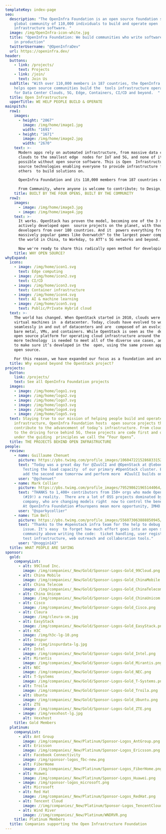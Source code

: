 ```yaml
---
templateKey: index-page
seo:
  description: "The OpenInfra Foundation is an open source foundation supporting a
    global community of 110,000 individuals to build and operate open
    infrastructure software. "
  image: /img/OpenInfra-icon-white.jpg
  title: "OpenInfra Foundation: We build communities who write software that runs
    in production"
  twitterUsername: "@OpenInfraDev"
  url: https://openinfra.dev/
header:
  buttons:
    - link: /projects/
      text: Projects
    - link: /join/
      text: Join Us
  subTitle: "With over 110,000 members in 187 countries, the OpenInfra Foundation
    helps open source communities build the  tools infrastructure operators need
    for Data Center Clouds, 5G, Edge, Containers, CI/CD and beyond.  "
  title: Open Infrastructure
  upperTitle: WE HELP PEOPLE BUILD & OPERATE
mainpitch:
  row1:
    images:
      - height: "2067"
        image: /img/home/image1.jpg
        width: "1691"
      - height: "1671"
        image: /img/home/image2.jpg
        width: "2670"
    text: >-
      Modern apps rely on automated infrastructure, from massive data center
      clouds to the smallest edge  nodes for IoT and 5G, and none of it is
      possible without open source software. This is Open  Infrastructure: open
      source technologies enabling everyone to provide infrastructure for
      others  to build solutions on.

      OpenInfra Foundation and its 110,000 members from 187 countries exist to ensure each open source component is  built and tested together, collaboratively, with a radical approach to openness we call the  Four Opens: Open Source, Development, Design and Community.

      From Community, where anyone is welcome to contribute; to Design, where diverse ideas are shared  before the coding begins; to Development, when every patch is visible and tested before it lands;  to the Source code itself, which is shared with the world: each is critical to how we deliver  open source.
    title: BUILT BY THE FOUR OPENS, BUILT BY THE COMMUNITY
  row2:
    images:
      - image: /img/home/image3.jpg
      - image: /img/home/image4.jpg
    text: >-
      It works. OpenStack has proven the model, becoming one of the 3 most
      actively developed open  source projects on the planet, with thousands of
      developers from over 180 countries. And it  powers everything from
      massively popular games like Overwatch™ to the largest power company  in
      the world in China, to Workday, to ATT's 5G networks and beyond.

      Now we're ready to share this radically open method for developing open source software with  the world beyond OpenStack, helping people build and operate open infrastructure.
    title: WHY OPEN SOURCE?
whyExpand:
  icons:
    - image: /img/home/icon1.svg
      text: Edge computing
    - image: /img/home/icon2.svg
      text: CI/CD
    - image: /img/home/icon3.svg
      text: Container infrastructure
    - image: /img/home/icon4.svg
      text: AI & machine learning
    - image: /img/home/icon5.svg
      text: Public/PrIvate Hybrid cloud
  text: >-
    The world has changed. When OpenStack started in 2010, clouds were mainly in
    virtual machines in  a datacenter. Today, clouds have evolved to work
    seamlessly in and out of datacenters and are  composed of an evolving mix of
    bare metal, VMs, and containers. While OpenStack is seen as the  de facto
    open source platform for operating cloud infrastructure around the world,
    more technology  is needed to meet all of the diverse use cases, and we want
    to make sure it’s developed in the  open, using the same proven approach to
    open source.

    For this reason, we have expanded our focus as a foundation and are helping to establish new open  source communities to advance areas where technology can successfully contribute to the development  of open infrastructure: AI/Machine Learning, CI/CD, Container Infrastructure, Edge Computing and  of course, Public, Private and Hybrid Clouds.
  title: Why expand beyond the OpenStack project?
projects:
  button:
    link: /projects/
    text: See all OpenInfra Foundation projects
  images:
    - image: /img/home/logo1.svg
    - image: /img/home/logo2.svg
    - image: /img/home/logo7.svg
    - image: /img/home/logo3.svg
    - image: /img/home/logo4.svg
    - image: /img/home/logo5.svg
  text: Staying true to our mission of helping people build and operate open
    infrastructure, OpenInfra Foundation hosts  open source projects that
    contribute to the advancement of today’s infrastructure. From cloud  hosting
    to the driving force behind 5G, these projects are code first and operate
    under the guiding  principles we call the “Four Opens”.
  title: THE PROJECTS BEHIND OPEN INFRASTRUCTURE
people:
  review:
    - name: Guillaume Chenuet
      picture: https://pbs.twimg.com/profile_images/1060472215286833152/cqMbWgDq_bigger.jpg
      text: "Today was a great day for @ZuulCI and @OpenStack at @leboncoinEng!
        Testing the load capacity  of our primary #OpenStack cluster. Excited to
        add the second one tomorrow and perform more  #ZuulCI builds on them!"
      user: "@gchenuet"
    - name: Mark Collier
      picture: https://pbs.twimg.com/profile_images/795298621965144064/rbQvkw0c_bigger.jpg
      text: "THANKS to 1,400+ contributors from 150+ orgs who made OpenStack Stein
        (#19!) a reality.  There are a lot of OSS projects dominated by one
        company, who are changing models right  now to control the benefits($).
        At OpenInfra Foundation #fouropens mean more opportunity, IMHO."
      user: "@sparkycollier"
    - name: Tim Bell
      picture: https://pbs.twimg.com/profile_images/556073063888850945/xCO4x5vO_bigger.jpeg
      text: "Thanks to the #openstack infra team for the help to debug a mailing list
        issue. It's easy  to forget how much effort goes into an open source
        community above writing the code:  ticket handling, user registration,
        test infrastructure, web outreach and collaboration tools."
      user: "@noggin143"
  title: WHAT PEOPLE ARE SAYING
sponsor:
  gold:
    companyList:
      - alt: 99Cloud Inc.
        image: /img/companies/_New/Gold/Sponsor-Logos-Gold_99Cloud.png
      - alt: China Mobile
        image: /img/companies/_New/Gold/Sponsor-Logos-Gold_ChinaMobile.png
      - alt: China Telecom
        image: /img/companies/_New/Gold/Sponsor-Logos-Gold_ChinaTelecom.png
      - alt: China Unicom
        image: /img/companies/_New/Gold/Sponsor-Logos-Gold_ChinaUnicom.png
      - alt: Cisco
        image: /img/companies/_New/Gold/Sponsor-Logos-Gold_Cisco.png
      - alt: Cleura
        image: /img/cleura-sm.jpg
      - alt: EasyStack
        image: /img/companies/_New/Gold/Sponsor-Logos-Gold_EasyStack.png
      - alt: H3C
        image: /img/h3c-lg-10.png
      - alt: Inspur
        image: /img/inspurdata-lg.jpg
      - alt: Intel
        image: /img/companies/_New/Gold/Sponsor-Logos-Gold_Intel.png
      - alt: Mirantis
        image: /img/companies/_New/Gold/Sponsor-Logos-Gold_Mirantis.png
      - alt: NEC
        image: /img/companies/_New/Gold/Sponsor-Logos-Gold_NEC.png
      - alt: T-Systems
        image: /img/companies/_New/Gold/Sponsor-Logos-Gold_T-Systems.png
      - alt: Troila
        image: /img/companies/_New/Gold/Sponsor-Logos-Gold_Troila.png
      - alt: Ubuntu
        image: /img/companies/_New/Gold/Sponsor-Logos-Gold_Ubuntu.png
      - alt: ZTE
        image: /img/companies/_New/Gold/Sponsor-Logos-Gold_ZTE.png
      - image: /img/vexxhost-lg.jpg
        alt: Vexxhost
    title: Gold Members
  platinum:
    companyList:
      - alt: Ant Group
        image: /img/companies/_New/Platinum/Sponsor-Logos_AntGroup.png
      - alt: Ericsson
        image: /img/companies/_New/Platinum/Sponsor-Logos_Ericsson.png
      - alt: Facebook Connectivity
        image: /img/sponsor-logos_fbc-new.png
      - alt: FiberHome
        image: /img/companies/_New/Platinum/Sponsor-Logos_FiberHome.png
      - alt: Huawei
        image: /img/companies/_New/Platinum/Sponsor-Logos_Huawei.png
      - image: /img/sponsor-logos_microsoft.png
        alt: Microsoft
      - alt: Red Hat
        image: /img/companies/_New/Platinum/Sponsor-Logos_RedHat.png
      - alt: Tencent Cloud
        image: //img/companies/_New/Platinum/Sponsor-Logos_TencentCloud.png
      - alt: Wind River
        image: //img/companies/_New/Platinum/WNDRVR.png
    title: Platinum Members
  title: Companies supporting the Open Infrastructure Foundation
---
```

